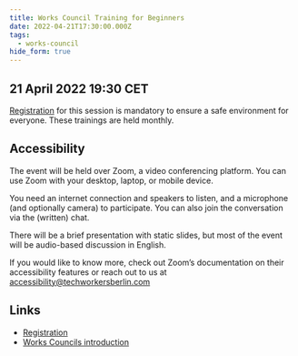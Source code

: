 ```yaml
---
title: Works Council Training for Beginners
date: 2022-04-21T17:30:00.000Z
tags:
  - works-council
hide_form: true  
---
```

## 21 April 2022 19:30 CET

[Registration](https://us02web.zoom.us/meeting/register/tZYsfuqupzwiGtz1g9GM5VZVpy5gVOJW2UCt) for this session is mandatory to ensure a safe environment for everyone. These trainings are held monthly.

## Accessibility

The event will be held over Zoom, a video conferencing platform. You can use Zoom with your desktop, laptop, or mobile device.

You need an internet connection and speakers to listen, and a microphone (and optionally camera) to participate. You can also join the conversation via the (written) chat.

There will be a brief presentation with static slides, but most of the event will be audio-based discussion in English.

If you would like to know more, check out Zoom’s documentation on their accessibility features or reach out to us at accessibility@techworkersberlin.com

## Links

* [Registration](https://us02web.zoom.us/meeting/register/tZYsfuqupzwiGtz1g9GM5VZVpy5gVOJW2UCt)
* [Works Councils introduction](https://techworkersberlin.com/works-councils)
